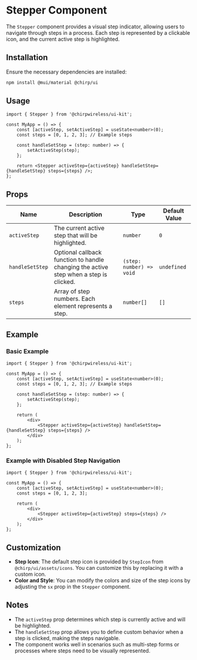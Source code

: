 # Stepper Component

The `Stepper` component provides a visual step indicator, allowing users to navigate through steps in a process. Each step is represented by a clickable icon, and the current active step is highlighted.

## Installation

Ensure the necessary dependencies are installed:

```bash
npm install @mui/material @chirp/ui
```

## Usage

```tsx
import { Stepper } from '@chirpwireless/ui-kit';

const MyApp = () => {
    const [activeStep, setActiveStep] = useState<number>(0);
    const steps = [0, 1, 2, 3]; // Example steps

    const handleSetStep = (step: number) => {
        setActiveStep(step);
    };

    return <Stepper activeStep={activeStep} handleSetStep={handleSetStep} steps={steps} />;
};
```

## Props

| Name            | Description                                                                           | Type                     | Default Value |
| --------------- | ------------------------------------------------------------------------------------- | ------------------------ | ------------- |
| `activeStep`    | The current active step that will be highlighted.                                     | `number`                 | `0`           |
| `handleSetStep` | Optional callback function to handle changing the active step when a step is clicked. | `(step: number) => void` | `undefined`   |
| `steps`         | Array of step numbers. Each element represents a step.                                | `number[]`               | `[]`          |

## Example

### Basic Example

```tsx
import { Stepper } from '@chirpwireless/ui-kit';

const MyApp = () => {
    const [activeStep, setActiveStep] = useState<number>(0);
    const steps = [0, 1, 2, 3]; // Example steps

    const handleSetStep = (step: number) => {
        setActiveStep(step);
    };

    return (
        <div>
            <Stepper activeStep={activeStep} handleSetStep={handleSetStep} steps={steps} />
        </div>
    );
};
```

### Example with Disabled Step Navigation

```tsx
import { Stepper } from '@chirpwireless/ui-kit';

const MyApp = () => {
    const [activeStep, setActiveStep] = useState<number>(0);
    const steps = [0, 1, 2, 3];

    return (
        <div>
            <Stepper activeStep={activeStep} steps={steps} />
        </div>
    );
};
```

## Customization

- **Step Icon**: The default step icon is provided by `StepIcon` from `@chirp/ui/assets/icons`. You can customize this by replacing it with a custom icon.
- **Color and Style**: You can modify the colors and size of the step icons by adjusting the `sx` prop in the `Stepper` component.

## Notes

- The `activeStep` prop determines which step is currently active and will be highlighted.
- The `handleSetStep` prop allows you to define custom behavior when a step is clicked, making the steps navigable.
- The component works well in scenarios such as multi-step forms or processes where steps need to be visually represented.
